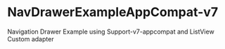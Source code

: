 NavDrawerExampleAppCompat-v7
============================

Navigation Drawer Example using Support-v7-appcompat and ListView Custom adapter 
